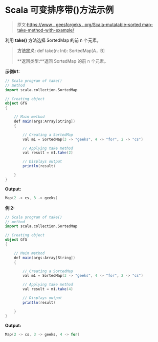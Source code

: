 # Scala 可变排序带()方法示例

> 原文:[https://www . geesforgeks . org/Scala-mutatable-sorted map-take-method-with-example/](https://www.geeksforgeeks.org/scala-mutable-sortedmap-take-method-with-example/)

利用 **take()** 方法选择 SortedMap 的前 n 个元素。

> **方法定义:** def take(n: Int): SortedMap[A，B]
> 
> **返回类型:**返回 SortedMap 的前 n 个元素。

**示例#1:**

```scala
// Scala program of take()
// method
import scala.collection.SortedMap

// Creating object
object GfG
{ 

    // Main method
    def main(args:Array[String])
    {

        // Creating a SortedMap
        val m1 = SortedMap(3 -> "geeks", 4 -> "for", 2 -> "cs")

        // Applying take method
        val result = m1.take(2)

        // Displays output
        println(result)

    }
}
```

**Output:**

```scala
Map(2 -> cs, 3 -> geeks)

```

**例 2:**

```scala
// Scala program of take()
// method
import scala.collection.SortedMap

// Creating object
object GfG
{ 

    // Main method
    def main(args:Array[String])
    {

        // Creating a SortedMap
        val m1 = SortedMap(3 -> "geeks", 4 -> "for", 2 -> "cs")

        // Applying take method
        val result = m1.take(4)

        // Displays output
        println(result)

    }
}
```

**Output:**

```scala
Map(2 -> cs, 3 -> geeks, 4 -> for)

```